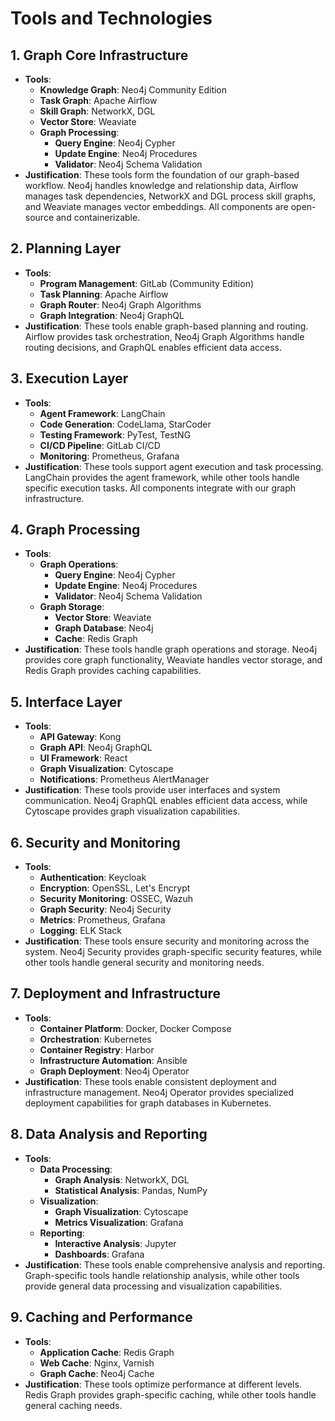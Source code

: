 # Tools and Technologies

## 1. Graph Core Infrastructure
- **Tools**:
  - **Knowledge Graph**: Neo4j Community Edition
  - **Task Graph**: Apache Airflow
  - **Skill Graph**: NetworkX, DGL
  - **Vector Store**: Weaviate
  - **Graph Processing**:
    - **Query Engine**: Neo4j Cypher
    - **Update Engine**: Neo4j Procedures
    - **Validator**: Neo4j Schema Validation
- **Justification**: These tools form the foundation of our graph-based workflow. Neo4j handles knowledge and relationship data, Airflow manages task dependencies, NetworkX and DGL process skill graphs, and Weaviate manages vector embeddings. All components are open-source and containerizable.

## 2. Planning Layer
- **Tools**:
  - **Program Management**: GitLab (Community Edition)
  - **Task Planning**: Apache Airflow
  - **Graph Router**: Neo4j Graph Algorithms
  - **Graph Integration**: Neo4j GraphQL
- **Justification**: These tools enable graph-based planning and routing. Airflow provides task orchestration, Neo4j Graph Algorithms handle routing decisions, and GraphQL enables efficient data access.

## 3. Execution Layer
- **Tools**:
  - **Agent Framework**: LangChain
  - **Code Generation**: CodeLlama, StarCoder
  - **Testing Framework**: PyTest, TestNG
  - **CI/CD Pipeline**: GitLab CI/CD
  - **Monitoring**: Prometheus, Grafana
- **Justification**: These tools support agent execution and task processing. LangChain provides the agent framework, while other tools handle specific execution tasks. All components integrate with our graph infrastructure.

## 4. Graph Processing
- **Tools**:
  - **Graph Operations**:
    - **Query Engine**: Neo4j Cypher
    - **Update Engine**: Neo4j Procedures
    - **Validator**: Neo4j Schema Validation
  - **Graph Storage**:
    - **Vector Store**: Weaviate
    - **Graph Database**: Neo4j
    - **Cache**: Redis Graph
- **Justification**: These tools handle graph operations and storage. Neo4j provides core graph functionality, Weaviate handles vector storage, and Redis Graph provides caching capabilities.

## 5. Interface Layer
- **Tools**:
  - **API Gateway**: Kong
  - **Graph API**: Neo4j GraphQL
  - **UI Framework**: React
  - **Graph Visualization**: Cytoscape
  - **Notifications**: Prometheus AlertManager
- **Justification**: These tools provide user interfaces and system communication. Neo4j GraphQL enables efficient data access, while Cytoscape provides graph visualization capabilities.

## 6. Security and Monitoring
- **Tools**:
  - **Authentication**: Keycloak
  - **Encryption**: OpenSSL, Let's Encrypt
  - **Security Monitoring**: OSSEC, Wazuh
  - **Graph Security**: Neo4j Security
  - **Metrics**: Prometheus, Grafana
  - **Logging**: ELK Stack
- **Justification**: These tools ensure security and monitoring across the system. Neo4j Security provides graph-specific security features, while other tools handle general security and monitoring needs.

## 7. Deployment and Infrastructure
- **Tools**:
  - **Container Platform**: Docker, Docker Compose
  - **Orchestration**: Kubernetes
  - **Container Registry**: Harbor
  - **Infrastructure Automation**: Ansible
  - **Graph Deployment**: Neo4j Operator
- **Justification**: These tools enable consistent deployment and infrastructure management. Neo4j Operator provides specialized deployment capabilities for graph databases in Kubernetes.

## 8. Data Analysis and Reporting
- **Tools**:
  - **Data Processing**:
    - **Graph Analysis**: NetworkX, DGL
    - **Statistical Analysis**: Pandas, NumPy
  - **Visualization**:
    - **Graph Visualization**: Cytoscape
    - **Metrics Visualization**: Grafana
  - **Reporting**:
    - **Interactive Analysis**: Jupyter
    - **Dashboards**: Grafana
- **Justification**: These tools enable comprehensive analysis and reporting. Graph-specific tools handle relationship analysis, while other tools provide general data processing and visualization capabilities.

## 9. Caching and Performance
- **Tools**:
  - **Application Cache**: Redis Graph
  - **Web Cache**: Nginx, Varnish
  - **Graph Cache**: Neo4j Cache
- **Justification**: These tools optimize performance at different levels. Redis Graph provides graph-specific caching, while other tools handle general caching needs.
